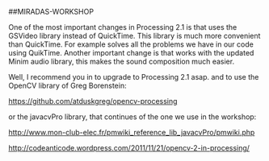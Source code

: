 ##MIRADAS-WORKSHOP

One of the most important changes in Processing 2.1 is that uses the GSVideo library instead of QuickTime. This library is much more convenient than QuickTime. For example solves all the problems we have in our code using QuikTime. Another important change is that works with the updated Minim audio library, this makes the sound composition much easier.

Well, I recommend you in to upgrade to Processing 2.1 asap. and to use the OpenCV library of Greg Borenstein:

https://github.com/atduskgreg/opencv-processing

or the javacvPro library, that continues of the one we use in the workshop:

http://www.mon-club-elec.fr/pmwiki_reference_lib_javacvPro/pmwiki.php

http://codeanticode.wordpress.com/2011/11/21/opencv-2-in-processing/
